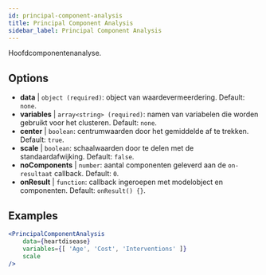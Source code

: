 ```yaml
---
id: principal-component-analysis
title: Principal Component Analysis
sidebar_label: Principal Component Analysis
---
```


Hoofdcomponentenanalyse.

## Options

* __data__ | `object (required)`: object van waardevermeerdering. Default: `none`.
* __variables__ | `array<string> (required)`: namen van variabelen die worden gebruikt voor het clusteren. Default: `none`.
* __center__ | `boolean`: centrumwaarden door het gemiddelde af te trekken. Default: `true`.
* __scale__ | `boolean`: schaalwaarden door te delen met de standaardafwijking. Default: `false`.
* __noComponents__ | `number`: aantal componenten geleverd aan de `on-resultaat` callback. Default: `0`.
* __onResult__ | `function`: callback ingeroepen met modelobject en componenten. Default: `onResult() {}`.


## Examples

```jsx live
<PrincipalComponentAnalysis 
    data={heartdisease} 
    variables={[ 'Age', 'Cost', 'Interventions' ]}
    scale
/>
```

